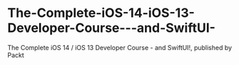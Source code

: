 # The-Complete-iOS-14-iOS-13-Developer-Course---and-SwiftUI-
The Complete iOS 14 / iOS 13 Developer Course - and SwiftUI!, published by Packt
